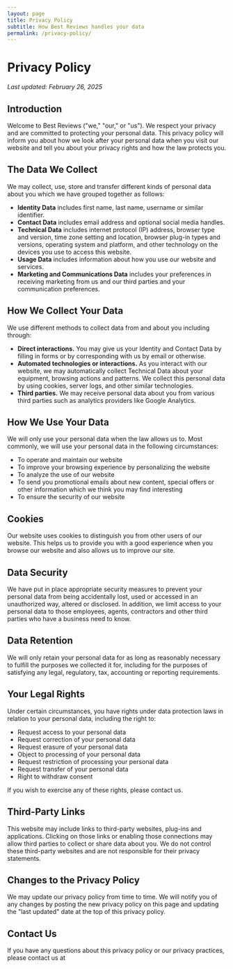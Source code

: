 ```yaml
---
layout: page
title: Privacy Policy
subtitle: How Best Reviews handles your data
permalink: /privacy-policy/
---
```


# Privacy Policy

*Last updated: February 26, 2025*

## Introduction

Welcome to Best Reviews ("we," "our," or "us"). We respect your privacy and are committed to protecting your personal data. This privacy policy will inform you about how we look after your personal data when you visit our website and tell you about your privacy rights and how the law protects you.

## The Data We Collect

We may collect, use, store and transfer different kinds of personal data about you which we have grouped together as follows:

- **Identity Data** includes first name, last name, username or similar identifier.
- **Contact Data** includes email address and optional social media handles.
- **Technical Data** includes internet protocol (IP) address, browser type and version, time zone setting and location, browser plug-in types and versions, operating system and platform, and other technology on the devices you use to access this website.
- **Usage Data** includes information about how you use our website and services.
- **Marketing and Communications Data** includes your preferences in receiving marketing from us and our third parties and your communication preferences.

## How We Collect Your Data

We use different methods to collect data from and about you including through:

- **Direct interactions.** You may give us your Identity and Contact Data by filling in forms or by corresponding with us by email or otherwise.
- **Automated technologies or interactions.** As you interact with our website, we may automatically collect Technical Data about your equipment, browsing actions and patterns. We collect this personal data by using cookies, server logs, and other similar technologies.
- **Third parties.** We may receive personal data about you from various third parties such as analytics providers like Google Analytics.

## How We Use Your Data

We will only use your personal data when the law allows us to. Most commonly, we will use your personal data in the following circumstances:

- To operate and maintain our website
- To improve your browsing experience by personalizing the website
- To analyze the use of our website
- To send you promotional emails about new content, special offers or other information which we think you may find interesting
- To ensure the security of our website

## Cookies

Our website uses cookies to distinguish you from other users of our website. This helps us to provide you with a good experience when you browse our website and also allows us to improve our site.

## Data Security

We have put in place appropriate security measures to prevent your personal data from being accidentally lost, used or accessed in an unauthorized way, altered or disclosed. In addition, we limit access to your personal data to those employees, agents, contractors and other third parties who have a business need to know.

## Data Retention

We will only retain your personal data for as long as reasonably necessary to fulfill the purposes we collected it for, including for the purposes of satisfying any legal, regulatory, tax, accounting or reporting requirements.

## Your Legal Rights

Under certain circumstances, you have rights under data protection laws in relation to your personal data, including the right to:

- Request access to your personal data
- Request correction of your personal data
- Request erasure of your personal data
- Object to processing of your personal data
- Request restriction of processing your personal data
- Request transfer of your personal data
- Right to withdraw consent

If you wish to exercise any of these rights, please contact us.

## Third-Party Links

This website may include links to third-party websites, plug-ins and applications. Clicking on those links or enabling those connections may allow third parties to collect or share data about you. We do not control these third-party websites and are not responsible for their privacy statements.

## Changes to the Privacy Policy

We may update our privacy policy from time to time. We will notify you of any changes by posting the new privacy policy on this page and updating the "last updated" date at the top of this privacy policy.

## Contact Us

If you have any questions about this privacy policy or our privacy practices, please contact us at 